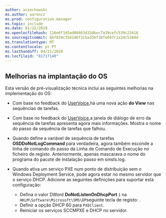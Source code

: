 ```yaml
---
author: aczechowski
ms.author: aaroncz
ms.prod: configuration-manager
ms.topic: include
ms.date: 01/22/2019
ms.openlocfilehash: 116e6f1d5ad08463d334bec7a39cefc539c23416
ms.sourcegitcommit: bbf820c35414bf2cba356f30fe047c1a34c5384d
ms.translationtype: MT
ms.contentlocale: pt-PT
ms.lasthandoff: 04/21/2020
ms.locfileid: "81717140"
---
```

## <a name="improvements-to-os-deployment"></a><a name="bkmk_osd"></a>Melhorias na implantação do OS
<!--3633146,3641475,3654172,3734270-->

Esta versão de pré-visualização técnica inclui as seguintes melhorias na implementação do OS:

- Com base no feedback do [UserVoice,](https://configurationmanager.uservoice.com/forums/300492-ideas/suggestions/20361052-task-sequence-view-only-option)há uma nova ação **do View** nas sequências de tarefas. <!--3633146-->  

- Com base no feedback do [UserVoice,](https://configurationmanager.uservoice.com/forums/300492-ideas/suggestions/13880781-task-sequence-error-dialog-box-needs-to-show-step)a janela de diálogo de erro da sequência de tarefas apresenta agora mais informações. Mostra o nome do passo da sequência de tarefas que falhou. <!--3641475-->  

- Quando define a variável de sequência de tarefas **OSDDoNotLogCommand** para verdadeira, agora também esconde a linha de comando do passo da Linha de Comando de Execução no ficheiro de registo. Anteriormente, apenas mascarava o nome do programa do pacote de instalação passo em smsts.log.<!--3654172-->  

- Quando ativa um serviço PXE num ponto de distribuição sem o Windows Deployment Service, pode agora estar no mesmo servidor que o serviço DHCP. Adicione as seguintes definições para suportar esta configuração:<!--3734270-->  
    - Defina o valor DWord **DoNotListenOnDhcpPort** `1` na `HKLM\Software\Microsoft\SMS\DP`seguinte tecla de registo: . 
    - Definir a opção DHCP 60 para `PXEClient`.  
    - Reiniciar os serviços SCCMPXE e DHCP no servidor.  

